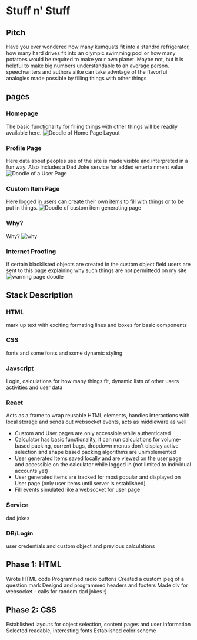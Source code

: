 # Stuff n' Stuff
## Pitch
  Have you ever wondered how many kumquats fit into a standrd refrigerator, how many hard drives fit into an olympic swimming pool or how many potatoes would be required to make your own planet. Maybe not, but it is helpful to make big numbers understandable to an average person. speechwriters and authors alike can take advntage of the flavorful analogies made possible by filling things with other things
## pages
###  Homepage
  The basic functionality for filling things with other things will be readily available here.
  ![Doodle of Home Page Layout](https://github.com/Stuart-Y/startup/blob/main/homepage%20doodle_page-0001.jpg)

### Profile Page
Here data about peoples use of the site is made visible and interpreted in a fun way. Also Includes a Dad Joke service for added entertainment value
![Doodle of a User Page](https://github.com/Stuart-Y/startup/blob/main/User%20Page%20Doodle_page-0001.jpg)

### Custom Item Page
Here logged in users can create their own items to fill with things or to be put in things.
![Doodle of custom item generating page](https://github.com/Stuart-Y/startup/blob/main/Custom%20Item%20Page_page-0001.jpg)

### Why?
Why? 
![why](https://github.com/Stuart-Y/startup/blob/main/Why%20Page_page-0001.jpg)

### Internet Proofing
If certain blacklisted objects are created in the custom object field users are sent to this page explaining why such things are not permittedd on my site
![warning page doodle](https://github.com/Stuart-Y/startup/blob/main/I%20Wish%20I%20didn't%20need%20this%20page.jpg)

## Stack Description
### HTML
mark up text with exciting formating lines and boxes for basic components
### CSS
fonts and some fonts and some dynamic styling
### Javscript
Login, calculations for how many things fit, dynamic lists of other users activities and user data
### React
Acts as a frame to wrap reusable HTML elements, handles interactions with local storage and sends out websocket events, acts as middleware as well
  - Custom and User pages are only accessible while authenticated
  - Calculator has basic functionality, it can run calculations for volume-based packing, current bugs, dropdown menus don't display active selection and shape based packing algorithms are unimplemented
  - User generated Items saved locally and are viewed on the user page and accessible on the calculator while logged in (not limited to individual accounts yet)
  - User generated items are tracked for most popular and displayed on User page (only user items until server is established)
  - Fill events simulated like a websocket for user page

### Service
dad jokes
### DB/Login
user credentials and custom object and previous calculations

## Phase 1: HTML
Wrote HTML code
Programmed radio buttons
Created a custom jpeg of a question mark
Designd and programmed headers and footers
Made div for websocket - calls for random dad jokes :)

## Phase 2: CSS
Established layouts for object selection, content pages and user information
Selected readable, interesting fonts
Established color scheme

